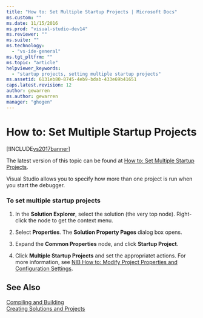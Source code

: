 ```yaml
---
title: "How to: Set Multiple Startup Projects | Microsoft Docs"
ms.custom: ""
ms.date: 11/15/2016
ms.prod: "visual-studio-dev14"
ms.reviewer: ""
ms.suite: ""
ms.technology: 
  - "vs-ide-general"
ms.tgt_pltfrm: ""
ms.topic: "article"
helpviewer_keywords: 
  - "startup projects, setting multiple startup projects"
ms.assetid: 6131eb80-8745-4eb9-bdab-433e69b41651
caps.latest.revision: 12
author: gewarren
ms.author: gewarren
manager: "ghogen"
---
```

# How to: Set Multiple Startup Projects
[!INCLUDE[vs2017banner](../includes/vs2017banner.md)]

The latest version of this topic can be found at [How to: Set Multiple Startup Projects](https://docs.microsoft.com/visualstudio/ide/how-to-set-multiple-startup-projects).  
  
Visual Studio allows you to specify how more than one project is run when you start the debugger.  
  
### To set multiple startup projects  
  
1.  In the **Solution Explorer**, select the solution (the very top node). Right-click the node to get the context menu.  
  
2.  Select **Properties**. The **Solution Property Pages** dialog box opens.  
  
3.  Expand the **Common Properties** node, and click **Startup Project**.  
  
4.  Click **Multiple Startup Projects** and set the appropriatet actions. For more information, see [NIB How to: Modify Project Properties and Configuration Settings](http://msdn.microsoft.com/en-us/e7184bc5-2f2b-4b4f-aa9a-3ecfcbc48b67).  
  
## See Also  
 [Compiling and Building](../ide/compiling-and-building-in-visual-studio.md)   
 [Creating Solutions and Projects](../ide/creating-solutions-and-projects.md)



